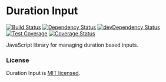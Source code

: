 # Duration Input

[![Build Status](https://travis-ci.org/MatthewCallis/duration-input.svg)](https://travis-ci.org/MatthewCallis/duration-input)
[![Dependency Status](https://david-dm.org/MatthewCallis/duration-input.svg)](https://david-dm.org/MatthewCallis/duration-input)
[![devDependency Status](https://david-dm.org/MatthewCallis/duration-input/dev-status.svg?style=flat)](https://david-dm.org/MatthewCallis/duration-input#info=devDependencies)
[![Test Coverage](https://codeclimate.com/github/MatthewCallis/duration-input/badges/coverage.svg)](https://codeclimate.com/github/MatthewCallis/duration-input)
[![Coverage Status](https://coveralls.io/repos/MatthewCallis/duration-input/badge.svg)](https://coveralls.io/r/MatthewCallis/duration-input)

JavaScript library for managing duration based inputs.

### License

Duration Input is [MIT licensed](./LICENSE).
